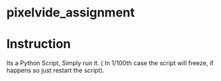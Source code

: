 # pixelvide_assignment
# Instruction
Its a Python Script, Simply run it. ( In 1/100th case the script will freeze, if happens so just restart the script). 

